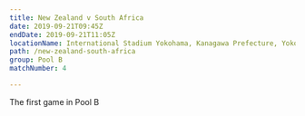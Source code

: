 ```yaml
---
title: New Zealand v South Africa
date: 2019-09-21T09:45Z
endDate: 2019-09-21T11:05Z
locationName: International Stadium Yokohama, Kanagawa Prefecture, Yokohama City, 
path: /new-zealand-south-africa
group: Pool B
matchNumber: 4

---
```

The first game in Pool B